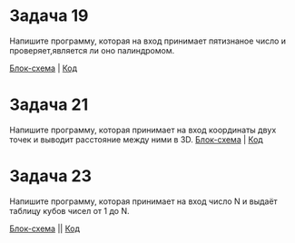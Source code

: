 # Задача 19
Напишите программу, которая на вход принимает пятизнаное число и проверяет,является ли оно палиндромом.

[Блок-схема]()  |  [Код]()

# Задача 21
Напишите программу, которая принимает на вход координаты двух точек и выводит расстояние между ними в 3D.
[Блок-схема]()  |  [Код]()

# Задача 23
Напишите программу, которая принимает на вход число N и выдаёт таблицу кубов чисел от 1 до N.

[Блок-схема]()  ||  [Код]()